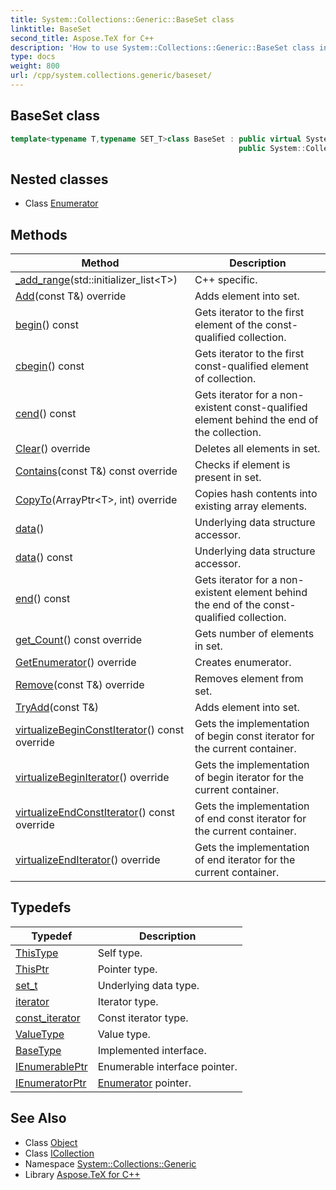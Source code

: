 ```yaml
---
title: System::Collections::Generic::BaseSet class
linktitle: BaseSet
second_title: Aspose.TeX for C++
description: 'How to use System::Collections::Generic::BaseSet class in C++.'
type: docs
weight: 800
url: /cpp/system.collections.generic/baseset/
---
```

## BaseSet class




```cpp
template<typename T,typename SET_T>class BaseSet : public virtual System::Object,
                                                   public System::Collections::Generic::ICollection<T>
```

## Nested classes

* Class [Enumerator](./enumerator/)
## Methods

| Method | Description |
| --- | --- |
| [_add_range](./_add_range/)(std::initializer_list\<T\>) | C++ specific. |
| [Add](./add/)(const T\&) override | Adds element into set. |
| [begin](./begin/)() const | Gets iterator to the first element of the const-qualified collection. |
| [cbegin](./cbegin/)() const | Gets iterator to the first const-qualified element of collection. |
| [cend](./cend/)() const | Gets iterator for a non-existent const-qualified element behind the end of the collection. |
| [Clear](./clear/)() override | Deletes all elements in set. |
| [Contains](./contains/)(const T\&) const override | Checks if element is present in set. |
| [CopyTo](./copyto/)(ArrayPtr\<T\>, int) override | Copies hash contents into existing array elements. |
| [data](./data/)() | Underlying data structure accessor. |
| [data](./data/)() const | Underlying data structure accessor. |
| [end](./end/)() const | Gets iterator for a non-existent element behind the end of the const-qualified collection. |
| [get_Count](./get_count/)() const override | Gets number of elements in set. |
| [GetEnumerator](./getenumerator/)() override | Creates enumerator. |
| [Remove](./remove/)(const T\&) override | Removes element from set. |
| [TryAdd](./tryadd/)(const T\&) | Adds element into set. |
| [virtualizeBeginConstIterator](./virtualizebeginconstiterator/)() const override | Gets the implementation of begin const iterator for the current container. |
| [virtualizeBeginIterator](./virtualizebeginiterator/)() override | Gets the implementation of begin iterator for the current container. |
| [virtualizeEndConstIterator](./virtualizeendconstiterator/)() const override | Gets the implementation of end const iterator for the current container. |
| [virtualizeEndIterator](./virtualizeenditerator/)() override | Gets the implementation of end iterator for the current container. |
## Typedefs

| Typedef | Description |
| --- | --- |
| [ThisType](./thistype/) | Self type. |
| [ThisPtr](./thisptr/) | Pointer type. |
| [set_t](./set_t/) | Underlying data type. |
| [iterator](./iterator/) | Iterator type. |
| [const_iterator](./const_iterator/) | Const iterator type. |
| [ValueType](./valuetype/) | Value type. |
| [BaseType](./basetype/) | Implemented interface. |
| [IEnumerablePtr](./ienumerableptr/) | Enumerable interface pointer. |
| [IEnumeratorPtr](./ienumeratorptr/) | [Enumerator](./enumerator/) pointer. |
## See Also

* Class [Object](../../system/object/)
* Class [ICollection](../icollection/)
* Namespace [System::Collections::Generic](../)
* Library [Aspose.TeX for C++](../../)
